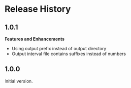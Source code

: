 Release History
===============

1.0.1
-----

**Features and Enhancements**

- Using output prefix instead of output directory
- Output interval file contains suffixes instead of numbers


1.0.0
-----

Initial version.

